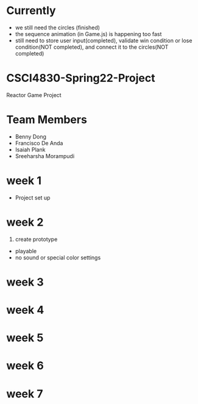 # Currently
* we still need the circles (finished)
* the sequence animation (in Game.js) is happening too fast
* still need to store user input(completed), validate win condition or lose condition(NOT completed), and connect it to the circles(NOT completed)

# CSCI4830-Spring22-Project
Reactor Game Project
# Team Members
* Benny Dong 
* Francisco De Anda 
* Isaiah Plank 
* Sreeharsha Morampudi 
# week 1
* Project set up
# week 2
1. create prototype
* playable
* no sound or special color settings
# week 3
# week 4
# week 5
# week 6
# week 7
